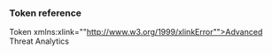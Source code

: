 ### Token reference
Token xmlns:xlink=""http://www.w3.org/1999/xlinkError"">Advanced Threat Analytics </Token>
